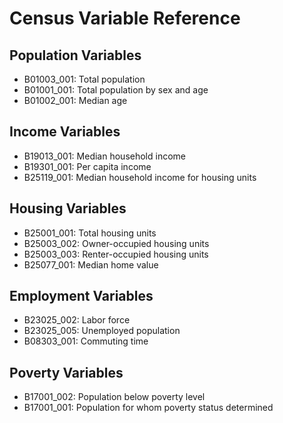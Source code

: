 # Census Variable Reference

## Population Variables
- B01003_001: Total population
- B01001_001: Total population by sex and age
- B01002_001: Median age

## Income Variables  
- B19013_001: Median household income
- B19301_001: Per capita income
- B25119_001: Median household income for housing units

## Housing Variables
- B25001_001: Total housing units
- B25003_002: Owner-occupied housing units
- B25003_003: Renter-occupied housing units
- B25077_001: Median home value

## Employment Variables
- B23025_002: Labor force
- B23025_005: Unemployed population
- B08303_001: Commuting time

## Poverty Variables
- B17001_002: Population below poverty level
- B17001_001: Population for whom poverty status determined
